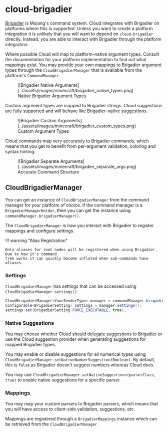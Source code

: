 # cloud-brigadier

[Brigadier](https://github.com/mojang/brigadier) is Mojang's command system. Cloud integrates with Brigadier on platforms
where this is supported. Unless you want to create a platform integration it is unlikely that you will want to depend
on `cloud-brigadier` directly. Instead, you are able to interact with Brigadier through the platform integration.

Where possible Cloud will map to platform-native argument types. Consult the documentation for your platform
implementation to find out what mappings exist. You may provide your own mappings to Brigadier argument types
through the `CloudBrigadierManager` that is available from the platform's `CommandManager`.

<figure markdown>
  ![Brigadier Native Arguments](../assets/images/minecraft/brigadier_native_types.png)
  <figcaption>Native Brigadier Argument Types</figcaption>
</figure>

Custom argument types are mapped to Brigadier strings. Cloud suggestions are fully supported and will behave
like Brigadier-native suggestions.

<figure markdown>
  ![Brigadier Custom Arguments](../assets/images/minecraft/brigadier_custom_types.png)
  <figcaption>Custom Argument Types</figcaption>
</figure>

Cloud commands map very accurately to Brigadier commands, which means that you get to benefit from
per-argument validation, coloring and syntax hinting.

<figure markdown>
  ![Brigadier Separate Arguments](../assets/images/minecraft/brigadier_separate_args.png)
  <figcaption>Accurate Command Structure</figcaption>
</figure>

## CloudBrigadierManager

You can get an instance of `CloudBrigadierManager` from the command manager for your platform of choice.
If the command manager is a `BrigadierManagerHolder`, then you can get the instance using `commandManager.brigadierManager()`.

The `CloudBrigadierManager` is how you interact with Brigadier to register mappings and configure settings.

!!! warning "Alias Registration"

    Only aliases for root nodes will be registered when using Brigadier. Due to how it's command
    tree works it can quickly become inflated when sub-commands have aliases.

### Settings

`CloudBrigadierManager` has settings that can be accessed using `CloudBrigadierManager.settings()`.

```java title="Example Setting Usage"
CloudBrigadierManager<YourSenderType> manager = commandManager.brigadierManager();
Configurable<BrigadierSetting> settings = manager.settings();
settings.set(BrigadierSetting.FORCE_EXECUTABLE, true);
```

### Native Suggestions

You may choose whether Cloud should delegate suggestions to Brigadier or use the Cloud suggestion provider
when generating suggestions for mapped Brigadier types.

You may enable or disable suggestions for all numerical types using
`CloudBrigadierManager.setNativeNumberSuggestion(Boolean)`. By default, this is `false` as Brigadier doesn't suggest
numbers whereas Cloud does.

You may use `CloudBrigadierManager.setNativeSuggestions(parserClass, true)` to enable native suggestions for
a specific parser.

### Mappings

You may map your custom parsers to Brigadier parsers, which means that you will have access to client-side
validation, suggestions, etc.

Mappings are registered through a `BrigadierMappings` instance which can be retrieved from the
`CloudBrigadierManager`.
